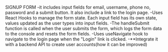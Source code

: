 SIGNUP FORM
-it includes input fields for email, username, phone no, password and a submit button. It also include a link to the login page.
-Uses React Hooks to manage the form state. Each input field has its own state, values updated as the user types into input fields.
-The handleSubmit function is called when the user submits the form, which logs the form data to the console and resets the form fields.
-Uses useNavigate hook to navigate to the login page when the "Login" link is clicked.
-\*\*Integrate it with a backend API to create user accounts(how it can be improved)
